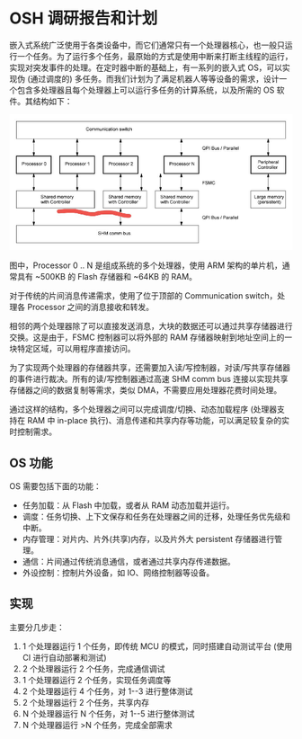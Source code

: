 # OSH 调研报告和计划

嵌入式系统广泛使用于各类设备中，而它们通常只有一个处理器核心，也一般只运行一个任务。为了运行多个任务，最原始的方式是使用中断来打断主线程的运行，实现对突发事件的处理。在定时器中断的基础上，有一系列的嵌入式 OS，可以实现伪 (通过调度的) 多任务。而我们计划为了满足机器人等等设备的需求，设计一个包含多处理器且每个处理器上可以运行多任务的计算系统，以及所需的 OS 软件。其结构如下：

![System structure](modules.jpg)

图中，Processor 0 .. N 是组成系统的多个处理器，使用 ARM 架构的单片机，通常具有 ~500KB 的 Flash 存储器和 ~64KB 的 RAM。

对于传统的片间消息传递需求，使用了位于顶部的 Communication switch，处理各 Processor 之间的消息接收和转发。

相邻的两个处理器除了可以直接发送消息，大块的数据还可以通过共享存储器进行交换。这是由于，FSMC 控制器可以将外部的 RAM 存储器映射到地址空间上的一块特定区域，可以用程序直接访问。

为了实现两个处理器的存储器共享，还需要加入读/写控制器，对读/写共享存储器的事件进行裁决。所有的读/写控制器通过高速 SHM comm bus 连接以实现共享存储器之间的数据复制等需求，类似 DMA，不需要应用处理器花费时间处理。

通过这样的结构，多个处理器之间可以完成调度/切换、动态加载程序 (处理器支持在 RAM 中 in-place 执行)、消息传递和共享内存等功能，可以满足较复杂的实时控制需求。

## OS 功能

OS 需要包括下面的功能：

-   任务加载：从 Flash 中加载，或者从 RAM 动态加载并运行。
-   调度：任务切换、上下文保存和任务在处理器之间的迁移，处理任务优先级和中断。
-   内存管理：对片内、片外(共享)内存，以及片外大 persistent 存储器进行管理。
-   通信：片间通过传统消息通信，或者通过共享内存传递数据。
-   外设控制：控制片外设备，如 IO、网络控制器等设备。

## 实现

主要分几步走：

1. 1 个处理器运行 1 个任务，即传统 MCU 的模式，同时搭建自动测试平台 (使用 CI 进行自动部署和测试)
2. 2 个处理器运行 2 个任务，完成通信调试
3. 1 个处理器运行 2 个任务，实现任务调度等
4. 2 个处理器运行 4 个任务，对 1--3 进行整体测试
5. 2 个处理器运行 2 个任务，共享内存
6. N 个处理器运行 N 个任务，对 1--5 进行整体测试
7. N 个处理器运行 >N 个任务，完成全部需求
